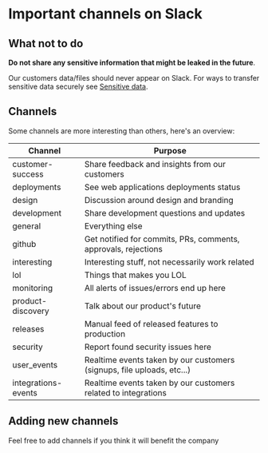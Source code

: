 # Important channels on Slack

## What not to do

**Do not share any sensitive information that might be leaked in the future**.

Our customers data/files should never appear on Slack. For ways to transfer sensitive data securely see [Sensitive data](sensitive_data.md).

## Channels

Some channels are more interesting than others, here's an overview:

| Channel             | Purpose  |
|---------------------|----------|
| customer-success    | Share feedback and insights from our customers |
| deployments         | See web applications deployments status |
| design              | Discussion around design and branding |
| development         | Share development questions and updates |
| general             | Everything else |
| github              | Get notified for commits, PRs, comments, approvals, rejections |
| interesting         | Interesting stuff, not necessarily work related |
| lol                 | Things that makes you LOL |
| monitoring          | All alerts of issues/errors end up here |
| product-discovery   | Talk about our product's future |
| releases            | Manual feed of released features to production |
| security            | Report found security issues here |
| user_events         | Realtime events taken by our customers (signups, file uploads, etc...) |
| integrations-events | Realtime events taken by our customers related to integrations |

## Adding new channels

Feel free to add channels if you think it will benefit the company
